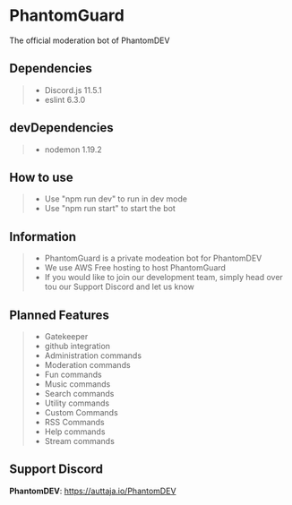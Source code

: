 # PhantomGuard
 The official moderation bot of PhantomDEV

## Dependencies
>- Discord.js 11.5.1
>- eslint 6.3.0

## devDependencies
>- nodemon 1.19.2

## How to use
>- Use "npm run dev" to run in dev mode
>- Use "npm run start" to start the bot

## Information
>- PhantomGuard is a private modeation bot for PhantomDEV
>- We use AWS Free hosting to host PhantomGuard
>- If you would like to join our development team, simply head over tou our Support Discord and let us know

## Planned Features
>- Gatekeeper
>- github integration
>- Administration commands
>- Moderation commands
>- Fun commands
>- Music commands
>- Search commands
>- Utility commands
>- Custom Commands
>- RSS Commands
>- Help commands
>- Stream commands

## Support Discord
**PhantomDEV**: https://auttaja.io/PhantomDEV
